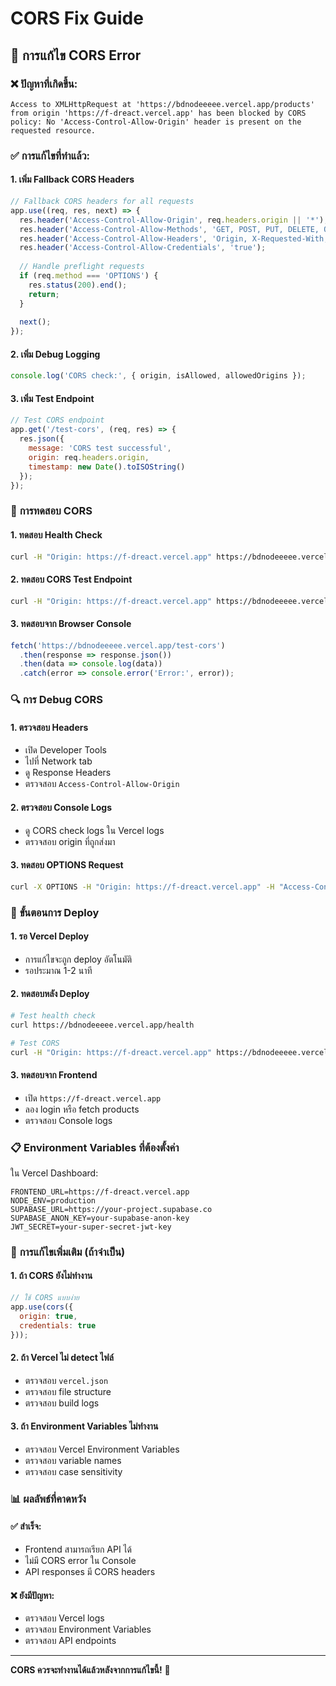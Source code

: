 # CORS Fix Guide

## 🔧 การแก้ไข CORS Error

### ❌ **ปัญหาที่เกิดขึ้น:**
```
Access to XMLHttpRequest at 'https://bdnodeeeee.vercel.app/products' from origin 'https://f-dreact.vercel.app' has been blocked by CORS policy: No 'Access-Control-Allow-Origin' header is present on the requested resource.
```

### ✅ **การแก้ไขที่ทำแล้ว:**

#### 1. **เพิ่ม Fallback CORS Headers**
```javascript
// Fallback CORS headers for all requests
app.use((req, res, next) => {
  res.header('Access-Control-Allow-Origin', req.headers.origin || '*');
  res.header('Access-Control-Allow-Methods', 'GET, POST, PUT, DELETE, OPTIONS, PATCH');
  res.header('Access-Control-Allow-Headers', 'Origin, X-Requested-With, Content-Type, Accept, Authorization, Cache-Control, Pragma, X-CSRF-Token');
  res.header('Access-Control-Allow-Credentials', 'true');
  
  // Handle preflight requests
  if (req.method === 'OPTIONS') {
    res.status(200).end();
    return;
  }
  
  next();
});
```

#### 2. **เพิ่ม Debug Logging**
```javascript
console.log('CORS check:', { origin, isAllowed, allowedOrigins });
```

#### 3. **เพิ่ม Test Endpoint**
```javascript
// Test CORS endpoint
app.get('/test-cors', (req, res) => {
  res.json({
    message: 'CORS test successful',
    origin: req.headers.origin,
    timestamp: new Date().toISOString()
  });
});
```

### 🧪 **การทดสอบ CORS**

#### 1. **ทดสอบ Health Check**
```bash
curl -H "Origin: https://f-dreact.vercel.app" https://bdnodeeeee.vercel.app/health
```

#### 2. **ทดสอบ CORS Test Endpoint**
```bash
curl -H "Origin: https://f-dreact.vercel.app" https://bdnodeeeee.vercel.app/test-cors
```

#### 3. **ทดสอบจาก Browser Console**
```javascript
fetch('https://bdnodeeeee.vercel.app/test-cors')
  .then(response => response.json())
  .then(data => console.log(data))
  .catch(error => console.error('Error:', error));
```

### 🔍 **การ Debug CORS**

#### 1. **ตรวจสอบ Headers**
- เปิด Developer Tools
- ไปที่ Network tab
- ดู Response Headers
- ตรวจสอบ `Access-Control-Allow-Origin`

#### 2. **ตรวจสอบ Console Logs**
- ดู CORS check logs ใน Vercel logs
- ตรวจสอบ origin ที่ถูกส่งมา

#### 3. **ทดสอบ OPTIONS Request**
```bash
curl -X OPTIONS -H "Origin: https://f-dreact.vercel.app" -H "Access-Control-Request-Method: GET" https://bdnodeeeee.vercel.app/api/products
```

### 🚀 **ขั้นตอนการ Deploy**

#### 1. **รอ Vercel Deploy**
- การแก้ไขจะถูก deploy อัตโนมัติ
- รอประมาณ 1-2 นาที

#### 2. **ทดสอบหลัง Deploy**
```bash
# Test health check
curl https://bdnodeeeee.vercel.app/health

# Test CORS
curl -H "Origin: https://f-dreact.vercel.app" https://bdnodeeeee.vercel.app/test-cors
```

#### 3. **ทดสอบจาก Frontend**
- เปิด `https://f-dreact.vercel.app`
- ลอง login หรือ fetch products
- ตรวจสอบ Console logs

### 📋 **Environment Variables ที่ต้องตั้งค่า**

ใน Vercel Dashboard:
```
FRONTEND_URL=https://f-dreact.vercel.app
NODE_ENV=production
SUPABASE_URL=https://your-project.supabase.co
SUPABASE_ANON_KEY=your-supabase-anon-key
JWT_SECRET=your-super-secret-jwt-key
```

### 🔧 **การแก้ไขเพิ่มเติม (ถ้าจำเป็น)**

#### 1. **ถ้า CORS ยังไม่ทำงาน**
```javascript
// ใช้ CORS แบบง่าย
app.use(cors({
  origin: true,
  credentials: true
}));
```

#### 2. **ถ้า Vercel ไม่ detect ไฟล์**
- ตรวจสอบ `vercel.json`
- ตรวจสอบ file structure
- ตรวจสอบ build logs

#### 3. **ถ้า Environment Variables ไม่ทำงาน**
- ตรวจสอบ Vercel Environment Variables
- ตรวจสอบ variable names
- ตรวจสอบ case sensitivity

### 📊 **ผลลัพธ์ที่คาดหวัง**

#### ✅ **สำเร็จ:**
- Frontend สามารถเรียก API ได้
- ไม่มี CORS error ใน Console
- API responses มี CORS headers

#### ❌ **ยังมีปัญหา:**
- ตรวจสอบ Vercel logs
- ตรวจสอบ Environment Variables
- ตรวจสอบ API endpoints

---

**CORS ควรจะทำงานได้แล้วหลังจากการแก้ไขนี้!** 🎉
